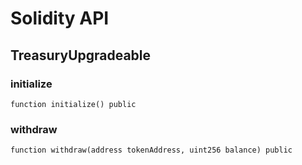 # Solidity API

## TreasuryUpgradeable

### initialize

```solidity
function initialize() public
```

### withdraw

```solidity
function withdraw(address tokenAddress, uint256 balance) public
```

